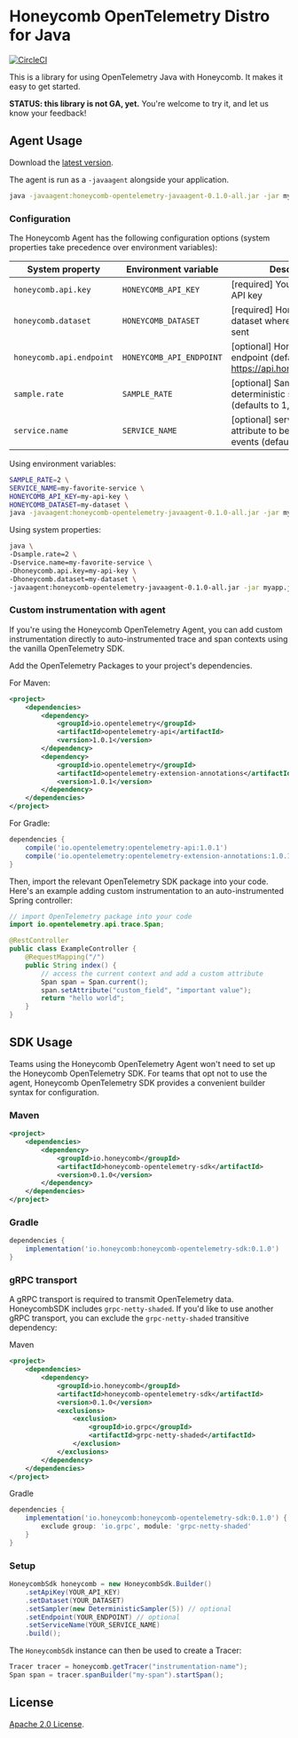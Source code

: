 # Honeycomb OpenTelemetry Distro for Java

[![CircleCI](https://circleci.com/gh/honeycombio/honeycomb-opentelemetry-java.svg?style=shield&circle-token=e2f4c30919ecbdbfb095415a6f4114a03dc491a0)](https://circleci.com/gh/honeycombio/honeycomb-opentelemetry-java)

This is a library for using OpenTelemetry Java with Honeycomb. It makes it easy to get started.

**STATUS: this library is not GA, yet.** You're welcome to try it, and let us know your feedback!

## Agent Usage

Download the [latest version](https://github.com/honeycombio/honeycomb-opentelemetry-java/releases/latest/download/honeycomb-opentelemetry-javaagent-0.1.0-all.jar).

The agent is run as a `-javaagent` alongside your application.

```sh
java -javaagent:honeycomb-opentelemetry-javaagent-0.1.0-all.jar -jar myapp.jar
```

### Configuration

The Honeycomb Agent has the following configuration options (system properties take precedence over environment variables):

| System property                      | Environment variable                 | Description                                                                      |
|--------------------------------------|--------------------------------------|----------------------------------------------------------------------------------|
| `honeycomb.api.key` | `HONEYCOMB_API_KEY` | [required] Your Honeycomb API key
| `honeycomb.dataset` | `HONEYCOMB_DATASET` | [required] Honeycomb dataset where events will be sent
| `honeycomb.api.endpoint` | `HONEYCOMB_API_ENDPOINT` | [optional] Honeycomb ingest endpoint (defaults to https://api.honeycomb.io:443)
| `sample.rate` | `SAMPLE_RATE` | [optional] Sample rate for the deterministic sampler (defaults to 1, no sampling)
| `service.name` | `SERVICE_NAME` | [optional] service.name attribute to be used for all events (defaults to empty)

Using environment variables:

```sh
SAMPLE_RATE=2 \
SERVICE_NAME=my-favorite-service \
HONEYCOMB_API_KEY=my-api-key \
HONEYCOMB_DATASET=my-dataset \
java -javaagent:honeycomb-opentelemetry-javaagent-0.1.0-all.jar -jar myapp.jar
```

Using system properties:

```sh
java \
-Dsample.rate=2 \
-Dservice.name=my-favorite-service \
-Dhoneycomb.api.key=my-api-key \
-Dhoneycomb.dataset=my-dataset \
-javaagent:honeycomb-opentelemetry-javaagent-0.1.0-all.jar -jar myapp.jar
```

### Custom instrumentation with agent

If you're using the Honeycomb OpenTelemetry Agent, you can add custom instrumentation directly to auto-instrumented trace and span contexts using the vanilla OpenTelemetry SDK.

Add the OpenTelemetry Packages to your project's dependencies.

For Maven:
```xml
<project>
    <dependencies>
        <dependency>
            <groupId>io.opentelemetry</groupId>
            <artifactId>opentelemetry-api</artifactId>
            <version>1.0.1</version>
        </dependency>
        <dependency>
            <groupId>io.opentelemetry</groupId>
            <artifactId>opentelemetry-extension-annotations</artifactId>
            <version>1.0.1</version>
        </dependency>
    </dependencies>
</project>
```

For Gradle:

```groovy
dependencies {
    compile('io.opentelemetry:opentelemetry-api:1.0.1')
    compile('io.opentelemetry:opentelemetry-extension-annotations:1.0.1')
}
```

Then, import the relevant OpenTelemetry SDK package into your code.
Here's an example adding custom instrumentation to an auto-instrumented Spring controller:

```java
// import OpenTelemetry package into your code
import io.opentelemetry.api.trace.Span;

@RestController
public class ExampleController {
    @RequestMapping("/")
    public String index() {
        // access the current context and add a custom attribute
        Span span = Span.current();
        span.setAttribute("custom_field", "important value");
        return "hello world";
    }
}
```

## SDK Usage

Teams using the Honeycomb OpenTelemetry Agent won't need to set up the Honeycomb OpenTelemetry SDK.
For teams that opt not to use the agent, Honeycomb OpenTelemetry SDK provides a convenient builder syntax for configuration.

### Maven

```xml
<project>
    <dependencies>
        <dependency>
            <groupId>io.honeycomb</groupId>
            <artifactId>honeycomb-opentelemetry-sdk</artifactId>
            <version>0.1.0</version>
        </dependency>
    </dependencies>
</project>
```

### Gradle

```groovy
dependencies {
    implementation('io.honeycomb:honeycomb-opentelemetry-sdk:0.1.0')
}
```

### gRPC transport

A gRPC transport is required to transmit OpenTelemetry data. HoneycombSDK includes `grpc-netty-shaded`.
If you'd like to use another gRPC transport, you can exclude the `grpc-netty-shaded` transitive dependency:

Maven
```xml
<project>
    <dependencies>
        <dependency>
            <groupId>io.honeycomb</groupId>
            <artifactId>honeycomb-opentelemetry-sdk</artifactId>
            <version>0.1.0</version>
            <exclusions>
                <exclusion>
                    <groupId>io.grpc</groupId>
                    <artifactId>grpc-netty-shaded</artifactId>
                </exclusion>
            </exclusions>
        </dependency>
    </dependencies>
</project>
```

Gradle
```groovy
dependencies {
    implementation('io.honeycomb:honeycomb-opentelemetry-sdk:0.1.0') {
        exclude group: 'io.grpc', module: 'grpc-netty-shaded'
    }
}
```

### Setup

```java
HoneycombSdk honeycomb = new HoneycombSdk.Builder()
    .setApiKey(YOUR_API_KEY)
    .setDataset(YOUR_DATASET)
    .setSampler(new DeterministicSampler(5)) // optional
    .setEndpoint(YOUR_ENDPOINT) // optional
    .setServiceName(YOUR_SERVICE_NAME)
    .build();
```

The `HoneycombSdk` instance can then be used to create a Tracer:

```java
Tracer tracer = honeycomb.getTracer("instrumentation-name");
Span span = tracer.spanBuilder("my-span").startSpan();
```

## License

[Apache 2.0 License](./LICENSE).
